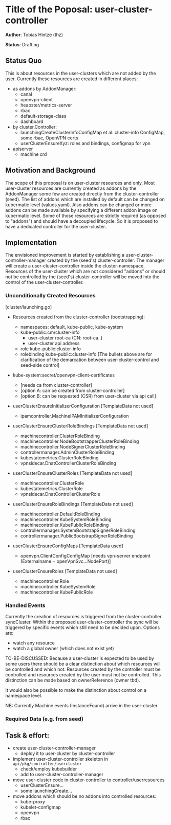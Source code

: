 # Title of the Poposal: **user-cluster-controller**

**Author**: Tobias Hintze (thz)

**Status**: Drafting

## Status Quo

This is about resources in the user-clusters which are not added by the user. Currently these resources are created in different places:

* as addons by AddonManager:
	* canal
	* openvpn-client
	* heapster/metrics-server
	* rbac
	* default-storage-class
	* dashboard
* by cluster.Controller:
	* launchingCreateClusterInfoConfigMap et al: cluster-info ConfigMap, some rbac, OpenVPN certs
	* userClusterEnsureXyz: roles and bindings, configmap for vpn
* apiserver
	* machine crd

## Motivation and Background

The scope of this proposal is on user-cluster resources and only. Most user-cluster resources are currently created as addons by the AddonManager some few are created directly from the cluster-controller (seed).
The list of addons which are installed by default can be changed on kubermatic level (values.yaml). Also addons can be changed or more addons can be made available by specifying a different addon image on kubermatic level.
Some of those resources are strictly required (as opposed to "addons") and should have a decoupled lifecycle. So it is proposed to have a dedicated controller for the user-cluster..

## Implementation

The envisioned improvement is started by establishing a user-cluster-controller-manager created by the (seed's) cluster-controller. The manager will create a user-cluster-controller inside the cluster-namespace.
Resources of the user-cluster which are not considered "addons" or should not be controlled by the (seed's) cluster-controller will be moved into the control of the user-cluster-controller.

### Unconditionally Created Resources

[cluster/launching.go]
* Resources created from the cluster-controller (bootstrapping):
	* namespaces: default, kube-public, kube-system
	* kube-public:cm/cluster-info
		* user-cluster root-ca (CN: root-ca.<clustername>.<datacenter>)
		* user-cluster api address
	* role kube-public:cluster-info
	* rolebinding kube-public:cluster-info
	[The bullets above are for clarification of the demarcation between user-cluster-control and seed-side control]

* kube-system:secret/openvpn-client-certificates
	* [needs ca from cluster-controller]
	* [option A: can be created from cluster-controller]
	* [option B: can be requested (CSR) from user-cluster via api call]

* userClusterEnsureInitializerConfiguration [TemplateData not used]
    * ipamcontroller.MachineIPAMInitializerConfiguration

* userClusterEnsureClusterRoleBindings [TemplateData not used]
    * machinecontroller.ClusterRoleBinding
    * machinecontroller.NodeBootstrapperClusterRoleBinding
    * machinecontroller.NodeSignerClusterRoleBinding
    * controllermanager.AdminClusterRoleBinding
    * kubestatemetrics.ClusterRoleBinding
    * vpnsidecar.DnatControllerClusterRoleBinding

* userClusterEnsureClusterRoles [TemplateData not used]
    * machinecontroller.ClusterRole
    * kubestatemetrics.ClusterRole
    * vpnsidecar.DnatControllerClusterRole

* userClusterEnsureRoleBindings [TemplateData not used]
    * machinecontroller.DefaultRoleBinding
    * machinecontroller.KubeSystemRoleBinding
    * machinecontroller.KubePublicRoleBinding
    * controllermanager.SystemBootstrapSignerRoleBinding
    * controllermanager.PublicBootstrapSignerRoleBinding

* userClusterEnsureConfigMaps [TemplateData used]
    * openvpn.ClientConfigConfigMap [needs vpn-server endpoint (Externalname + openVpnSvc...NodePort)]

* userClusterEnsureRoles [TemplateData not used]
    * machinecontroller.Role
    * machinecontroller.KubeSystemRole
    * machinecontroller.KubePublicRole



### Handled Events

Currently the creation of resources is triggered from the cluster-controller syncCluster.
Within the proposed user-cluster-controller the sync will be triggered by specific events
which still need to be decided upon. Options are:
  * watch any resource
  * watch a global owner (which does not exist yet)

TO-BE-DISCUSSED:
Because a user-cluster is expected to be used by some users there should be a clear distinction
about which resources will be controlled and which not. Resources created by the controller must
be controlled and resources created by the user must not be controlled. This distinction can be
made based on ownerReference (owner tbd).

It would also be possible to make the distinction about control on a namespace level.

NB:
Currently Machine events (InstanceFound) arrive in the user-cluster.


### Required Data (e.g. from seed)

## Task & effort:

* create user-cluster-controller-manager
	* deploy it to user-cluster by cluster-controller
* implement user-cluster-controller skeleton in `api/pkg/controller/usercluster`
	* check/employ kubebuilder
	* add to user-cluster-controller-manager
* move user-cluster code in cluster-controller to controller/userresources
	* userClusterEnsure...
	* some launchingCreate...
* move addons which should be no addons into controlled resources:
	* kube-proxy
	* kubelet-configmap
	* openvpn
	* rbac
